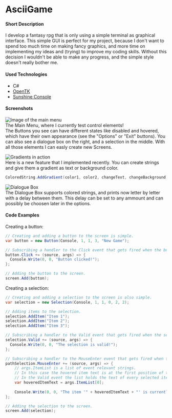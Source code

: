 # AsciiGame

#### Short Description
I develop a fantasy rpg that is only using a simple terminal as graphical interface.
This simple GUI is perfect for my project, because I don't want to spend too much time on making fancy graphics,
and more time on implementing my ideas and (trying) to improve my coding skills.
Without this decision I wouldn't be able to make any progress, and the simple style doesn't really bother me.

#### Used Technologies
* C#
* [OpenTK](https://github.com/opentk/opentk)
* [Sunshine Console](https://github.com/derrickcreamer/SunshineConsole)

#### Screenshots
![Image of the main menu](http://stoaser.bplaced.net/asciigame/scrMainMenu.png "Look at those buttons!")  
The Main Menu, where I currently test control elements!  
The Buttons you see can have different states like disabled and hovered,  
which have their own appearance (see the "Options" or "Exit" buttons).
You can also see a dialogue box on the right, and a selection in the middle.
With all those elements I can easly create new Screens.

![Gradients in action](http://stoaser.bplaced.net/asciigame/scrGradients.png "Look at those gradients!")  
Here is a new feature that I implemented recently.
You can create strings and give them a gradient as text or background color.
```c#
ColoredString.AddGradient(color1, color2, changeText, changeBackground);
```

![Dialogue Box](http://stoaser.bplaced.net/asciigame/scrDialogueBox.png "Taste the rainbow!")  
The Dialogue Box supports colored strings,
and prints now letter by letter with a delay between them.
This delay can be set to any ammount and can possibly be choosen later in the options.

#### Code Examples
Creating a button:
```c#
// Creating and adding a button to the screen is simple.
var button = new Button(Console, 1, 1, 3, "New Game");

// Subscribing a handler to the Click event that gets fired when the button is clicked.
button.Click += (source, args) => {
  Console.Write(0, 0, "Button clicked!");
};

// Adding the button to the screen.
screen.Add(button);
```
Creating a selection:
```c#
// Creating and adding a selection to the screen is also simple.
var selection = new Selection(Console, 1, 1, 0, 2, 2);

// Adding items to the selection.
selection.AddItem("Item 1");
selection.AddItem("Item 2");
selection.AddItem("Item 3");

// Subscribing a handler to the Valid event that gets fired when the selection is valid.
selection.Valid += (source, args) => {
  Console.Write(0, 0, "The selection is valid!");
};

// Subscribing a handler to the MouseEnter event that gets fired when the mouse hovers over a item.
pathSelection.MouseEnter += (source, args) => {
    // args.ItemList is a list of event relevant strings.
    // In this case the hovered item text is at the first position of the list.
    // In the Valid event the list holds the text of every selected item.
    var hoveredItemText = args.ItemList[0];
    
    Console.Write(0, 0, "The item '" + hoveredItemText + "' is currently hovered.");
};

// Adding the selection to the screen.
screen.Add(selection);
```
